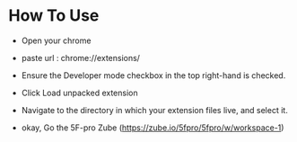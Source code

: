 How To Use
===============

- Open your chrome

- paste url : chrome://extensions/

- Ensure the Developer mode checkbox in the top right-hand is checked.

- Click Load unpacked extension

- Navigate to the directory in which your extension files live, and select it.

- okay, Go the 5F-pro Zube (https://zube.io/5fpro/5fpro/w/workspace-1)
